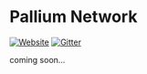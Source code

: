 # Pallium Network
[![Website](https://img.shields.io/badge/website-pallium.network-brightgreen.svg)](http://pallium.network/)
[![Gitter](https://img.shields.io/badge/chat-on%20Discord-green.svg)](https://discord.gg/j7GhMEy)


coming soon...